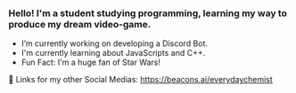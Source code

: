 ### Hello! I'm a student studying programming, learning my way to produce my dream video-game.

- I’m currently working on developing a Discord Bot.
- I'm currently learning about JavaScripts and C++.
- Fun Fact: I'm a huge fan of Star Wars!

📍 Links for my other Social Medias: https://beacons.ai/everydaychemist

<!--
**Sorceremist/Sorceremist** is a ✨ _special_ ✨ repository because its `README.md` (this file) appears on your GitHub profile.

Here are some ideas to get you started:

- 🔭 I’m currently working on ...
- 🌱 I’m currently learning ...
- 👯 I’m looking to collaborate on ...
- 🤔 I’m looking for help with ...
- 💬 Ask me about ...
- 📫 How to reach me: ...
- 😄 Pronouns: ...
- ⚡ Fun fact: ...
-->
